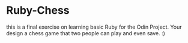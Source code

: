 # Ruby-Chess

this is a final exercise on learning basic Ruby for the Odin Project. Your design a chess game that two people can play and even save. :)

